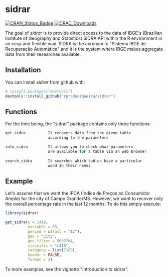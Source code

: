 
<!-- README.md is generated from README.Rmd. Please edit that file -->
sidrar
======

[![CRAN_Status_Badge](http://www.r-pkg.org/badges/version/sidrar)](http://cran.r-project.org/package=sidrar)
[![CRAC_Downloads](http://cranlogs.r-pkg.org/badges/grand-total/sidrar)](http://cran.rstudio.com/web/packages/sidrar/index.html)

The goal of *sidrar* is to provide direct access to the data of IBGE's (Brazilian Institute of Geography and Statistics) SIDRA API within the R environment in an easy and flexible way. SIDRA is the acronym to "Sistema IBGE de Recuperação Automática" and it is the system where IBGE makes aggregate data from their researches available.

Installation
------------

You can install *sidrar* from github with:

``` r
# install.packages("devtools")
devtools::install_github("rpradosiqueira/sidrar")
```

Functions
---------

For the time being, the "sidrar" package contains only three functions:

``` r
get_sidra          It recovers data from the given table
                   according to the parameters

info_sidra         It allows you to check what parameters
                   are available for a table via an web browser
                   
search_sidra       It searches which tables have a particular 
                   word in their names
```

Example
-------

Let's assume that we want the IPCA (Índice de Preços ao Consumidor Amplo) for the city of Campo Grande/MS. However, we want to recover only the overall percentage rate in the last 12 months. To do this simply execute:

``` r
library(sidrar)

get_sidra(x = 1419,
          variable = 63,
          period = c(last = "12"),
          geo = "City",
          geo.filter = 5002704,
          classific = "c315",
          category = list(7169),
          header = FALSE,
          format = 3)
```

To more examples, see the vignette "Introduction to sidrar".
